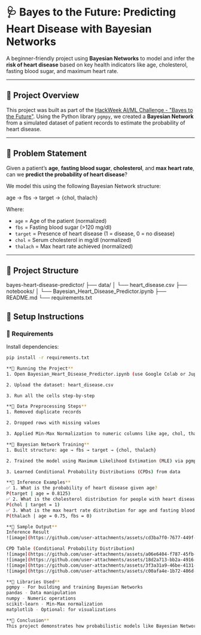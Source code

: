 # 🩺 Bayes to the Future: Predicting Heart Disease with Bayesian Networks

A beginner-friendly project using **Bayesian Networks** to model and infer the **risk of heart disease** based on key health indicators like age, cholesterol, fasting blood sugar, and maximum heart rate.

---

## 📌 Project Overview

This project was built as part of the [HackWeek AI/ML Challenge - "Bayes to the Future"](https://bit.ly/3T1A7Rs). Using the Python library `pgmpy`, we created a **Bayesian Network** from a simulated dataset of patient records to estimate the probability of heart disease.

---

## 🧠 Problem Statement

Given a patient’s **age**, **fasting blood sugar**, **cholesterol**, and **max heart rate**, can we **predict the probability of heart disease**?

We model this using the following Bayesian Network structure:

age → fbs → target → {chol, thalach}


Where:
- `age` = Age of the patient (normalized)
- `fbs` = Fasting blood sugar (>120 mg/dl)
- `target` = Presence of heart disease (1 = disease, 0 = no disease)
- `chol` = Serum cholesterol in mg/dl (normalized)
- `thalach` = Max heart rate achieved (normalized)

---

## 📂 Project Structure

bayes-heart-disease-predictor/
├── data/
│ └── heart_disease.csv
├── notebooks/
│ └── Bayesian_Heart_Disease_Predictor.ipynb
├── README.md
└── requirements.txt


## 🔧 Setup Instructions

### 🔹 Requirements
Install dependencies:

```bash
pip install -r requirements.txt

**🔹 Running the Project**
1. Open Bayesian_Heart_Disease_Predictor.ipynb (use Google Colab or Jupyter)

2. Upload the dataset: heart_disease.csv

3. Run all the cells step-by-step

**🧹 Data Preprocessing Steps**
1. Removed duplicate records

2. Dropped rows with missing values

3. Applied Min-Max Normalization to numeric columns like age, chol, thalach

**🧠 Bayesian Network Training**
1. Built structure: age → fbs → target → {chol, thalach}

2. Trained the model using Maximum Likelihood Estimation (MLE) via pgmpy

3. Learned Conditional Probability Distributions (CPDs) from data

**🔮 Inference Examples**
✅ 1. What is the probability of heart disease given age?
P(target | age = 0.8125)
✅ 2. What is the cholesterol distribution for people with heart disease?
P(chol | target = 1)
✅ 3. What is the max heart rate distribution for age and fasting blood sugar?
P(thalach | age = 0.75, fbs = 0)

**📸 Sample Output**
Inference Result
![image](https://github.com/user-attachments/assets/cd3ba7f0-7677-449f-8f99-7b405224c631)

CPD Table (Conditional Probability Distribution)
![image](https://github.com/user-attachments/assets/a06e6404-f787-45fb-9860-631d699a8c56)
![image](https://github.com/user-attachments/assets/18d2a713-bb2a-4916-a382-6fb4430f991e)
![image](https://github.com/user-attachments/assets/3f3a31a9-46be-4131-ae7b-07787e23c5bf)
![image](https://github.com/user-attachments/assets/c00afa4e-1b72-486d-aeea-e9501fe50fa4)

**🔬 Libraries Used**
pgmpy - For building and training Bayesian Networks
pandas - Data manipulation
numpy - Numeric operations
scikit-learn - Min-Max normalization
matplotlib - Optional: for visualizations

**🏁 Conclusion**
This project demonstrates how probabilistic models like Bayesian Networks can be used for simple but powerful medical inference tasks. It's an easy-to-extend base for applying machine learning to healthcare!



